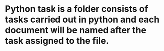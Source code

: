 # Python task is a folder consists of tasks carried out in python and each document will be named after the task assigned to the file.
